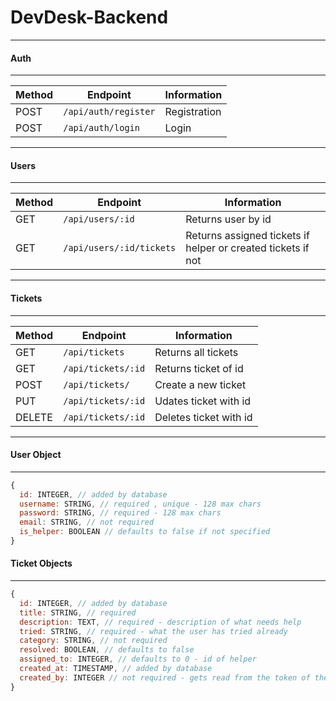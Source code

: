 # DevDesk-Backend

---

#### Auth

---

| Method | Endpoint                 | Information   |
| ------ | ------------------------ | ------------- |
| POST   | `/api/auth/register`     | Registration  |
| POST   | `/api/auth/login`        | Login         |

---

#### Users

---

| Method | Endpoint                 | Information                                                  |
| ------ | ------------------------ | ------------------------------------------------------------ |
| GET    | `/api/users/:id`         | Returns user by id                                           |
| GET    | `/api/users/:id/tickets` | Returns assigned tickets if helper or created tickets if not |

---

#### Tickets

---

| Method | Endpoint                          | Information                                   |
| ------ | --------------------------------- | --------------------------------------------- |
| GET    | `/api/tickets`                    | Returns all tickets                           |
| GET    | `/api/tickets/:id`                | Returns ticket of id                          |
| POST   | `/api/tickets/`                   | Create a new ticket                           |
| PUT    | `/api/tickets/:id`                | Udates ticket with id                         |
| DELETE | `/api/tickets/:id`                | Deletes ticket with id                        |

---


#### User Object

---

```js
{
  id: INTEGER, // added by database
  username: STRING, // required , unique - 128 max chars
  password: STRING, // required - 128 max chars
  email: STRING, // not required
  is_helper: BOOLEAN // defaults to false if not specified
}
```

#### Ticket Objects

---

```js
{
  id: INTEGER, // added by database
  title: STRING, // required 
  description: TEXT, // required - description of what needs help
  tried: STRING, // required - what the user has tried already
  category: STRING, // not required
  resolved: BOOLEAN, // defaults to false
  assigned_to: INTEGER, // defaults to 0 - id of helper
  created_at: TIMESTAMP, // added by database
  created_by: INTEGER // not required - gets read from the token of the user
}
```